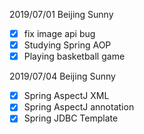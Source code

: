 2019/07/01 Beijing Sunny   
- [x] fix image api bug
- [x] Studying Spring AOP
- [x] Playing basketball game

2019/07/04 Beijing Sunny
- [x] Spring AspectJ XML
- [x] Spring AspectJ annotation
- [x] Spring JDBC Template
